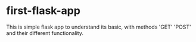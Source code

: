 # first-flask-app
This is simple flask app to understand its basic, with methods 'GET' 'POST' and their different functionality.
